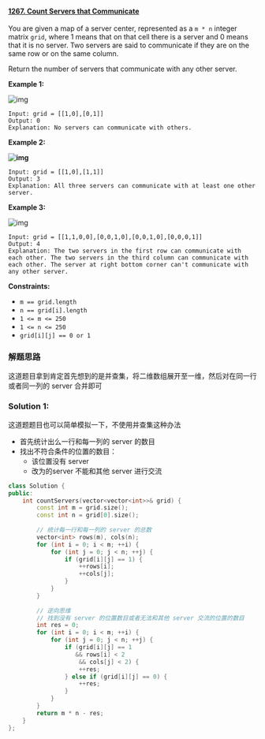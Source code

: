 #### [1267. Count Servers that Communicate](https://leetcode.cn/problems/count-servers-that-communicate/)

You are given a map of a server center, represented as a `m * n` integer matrix `grid`, where 1 means that on that cell there is a server and 0 means that it  is no server. Two servers are said to communicate if they are on the  same row or on the same column.
 
 Return the number of servers that communicate with any other server.

 

**Example 1:**

![img](https://assets.leetcode.com/uploads/2019/11/14/untitled-diagram-6.jpg)

```
Input: grid = [[1,0],[0,1]]
Output: 0
Explanation: No servers can communicate with others.
```

**Example 2:**

**![img](https://assets.leetcode.com/uploads/2019/11/13/untitled-diagram-4.jpg)**

```
Input: grid = [[1,0],[1,1]]
Output: 3
Explanation: All three servers can communicate with at least one other server.
```

**Example 3:**

![img](https://assets.leetcode.com/uploads/2019/11/14/untitled-diagram-1-3.jpg)

```
Input: grid = [[1,1,0,0],[0,0,1,0],[0,0,1,0],[0,0,0,1]]
Output: 4
Explanation: The two servers in the first row can communicate with each other. The two servers in the third column can communicate with each other. The server at right bottom corner can't communicate with any other server.
```

 

**Constraints:**

- `m == grid.length`
- `n == grid[i].length`
- `1 <= m <= 250`
- `1 <= n <= 250`
- `grid[i][j] == 0 or 1`



### 解题思路

这道题目拿到肯定首先想到的是并查集，将二维数组展开至一维，然后对在同一行或者同一列的 server 合并即可

### Solution 1:

这道题题目也可以简单模拟一下，不使用并查集这种办法

- 首先统计出么一行和每一列的 server 的数目
- 找出不符合条件的位置的数目：
  - 该位置没有 server
  - 改为的server 不能和其他 server 进行交流

````c++
class Solution {
public:
    int countServers(vector<vector<int>>& grid) {
        const int m = grid.size();
        const int n = grid[0].size();
        
        // 统计每一行和每一列的 server 的总数
        vector<int> rows(m), cols(n);
        for (int i = 0; i < m; ++i) {
            for (int j = 0; j < n; ++j) {
                if (grid[i][j] == 1) {
                    ++rows[i];
                    ++cols[j];
                }
            }
        }
        
        // 逆向思维
        // 找到没有 server 的位置数目或者无法和其他 server 交流的位置的数目
        int res = 0;
        for (int i = 0; i < m; ++i) {
            for (int j = 0; j < n; ++j) {
                if (grid[i][j] == 1
                   && rows[i] < 2
                    && cols[j] < 2) {
                    ++res;
                } else if (grid[i][j] == 0) {
                    ++res;
                }
            }
        }
        return m * n - res;
    }
};

````

